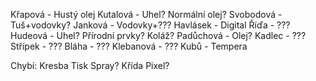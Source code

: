 Křapová - Hustý olej
Kutalová - Uhel? Normální olej?
Svobodová - Tuš+vodovky?
Janková - Vodovky+???
Havlásek - Digital
Říďa - ???
Hudeová - Uhel? Přírodní prvky? Koláž?
Padůchová - Olej?
Kadlec - ???
Střípek - ???
Bláha - ???
Klebanová - ???
Kubů - Tempera

Chybí:
Kresba
Tisk
Spray?
Křída
Pixel?